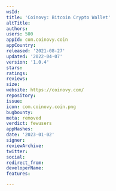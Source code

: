 ```yaml
---
wsId: 
title: 'Coinovy: Bitcoin Crypto Wallet'
altTitle: 
authors: 
users: 500
appId: com.coinovy.coin
appCountry: 
released: '2021-08-27'
updated: '2022-04-07'
version: '1.0.4'
stars: 
ratings: 
reviews: 
size: 
website: https://coinovy.com/
repository: 
issue: 
icon: com.coinovy.coin.png
bugbounty: 
meta: removed
verdict: fewusers
appHashes: 
date: '2023-01-02'
signer: 
reviewArchive: 
twitter: 
social: 
redirect_from: 
developerName: 
features: 

---
```


